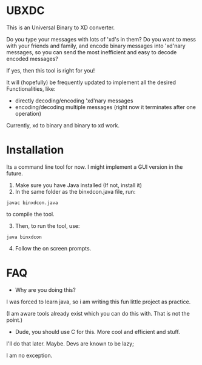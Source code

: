 # UBXDC
This is an Universal Binary to XD converter.

Do you type your messages with lots of 'xd's in them?
Do you want to mess with your friends and family, and encode binary messages into 'xd'nary messages,
so you can send the most inefficient and easy to decode encoded messages?

If yes, then this tool is right for you!

It will (hopefully) be frequently updated to implement all the desired Functionalities, like:
- directly decoding/encoding 'xd'nary messages
- encoding/decoding multiple messages (right now it terminates after one operation)

Currently, xd to binary and binary to xd work.

# Installation
Its a command line tool for now. I might implement a GUI version in the future.
1. Make sure you have Java installed (If not, install it)
2. In the same folder as the binxdcon.java file, run:
```
javac binxdcon.java
```
to compile the tool.

3. Then, to run the tool, use:
```
java binxdcon
```
4. Follow the on screen prompts.

# FAQ

- Why are you doing this?

I was forced to learn java, so i am writing this fun little project as practice.

(I am aware tools already exist which you can do this with. That is not the point.)

- Dude, you should use C for this. More cool and efficient and stuff.

I'll do that later. Maybe. Devs are known to be lazy;

I am no exception.

